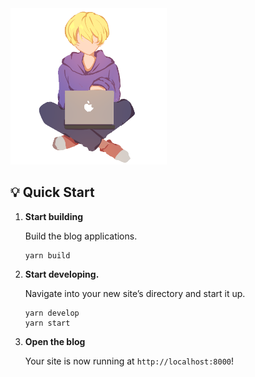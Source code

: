 <img src="./src/assets/profile.png" width="250" height="auto"/>

## 💡 Quick Start

1. **Start building**

   Build the blog applications.

   ```shell
   yarn build
   ```
   
1. **Start developing.**

   Navigate into your new site’s directory and start it up.

   ```shell
   yarn develop
   yarn start
   ```
   
1. **Open the blog**

   Your site is now running at `http://localhost:8000`!
